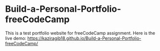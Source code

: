 # Build-a-Personal-Portfolio-freeCodeCamp
This is a test portfolio website for freeCodeCamp assignment.
Here is the live demo: https://kaziragib18.github.io/Build-a-Personal-Portfolio-freeCodeCamp/

